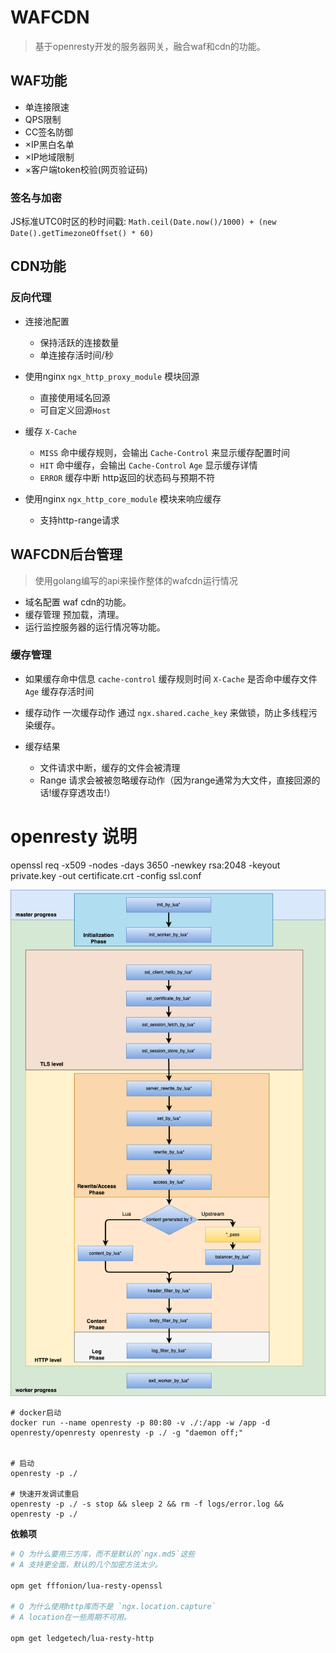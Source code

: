 # WAFCDN

> 基于openresty开发的服务器网关，融合waf和cdn的功能。

## WAF功能
- 单连接限速
- QPS限制
- CC签名防御
- ×IP黑白名单
- ×IP地域限制
- ×客户端token校验(网页验证码)

### 签名与加密

JS标准UTC0时区的秒时间戳: `Math.ceil(Date.now()/1000) + (new Date().getTimezoneOffset() * 60)`





## CDN功能

### 反向代理

- 连接池配置
    - 保持活跃的连接数量
    - 单连接存活时间/秒

- 使用nginx `ngx_http_proxy_module` 模块回源
    - 直接使用域名回源
    - 可自定义回源`Host`

- 缓存 `X-Cache`
    - `MISS` 命中缓存规则，会输出 `Cache-Control` 来显示缓存配置时间
    - `HIT` 命中缓存，会输出 `Cache-Control` `Age` 显示缓存详情
    - `ERROR` 缓存中断 http返回的状态码与预期不符

- 使用nginx `ngx_http_core_module` 模块来响应缓存
    - 支持http-range请求

## WAFCDN后台管理

> 使用golang编写的api来操作整体的wafcdn运行情况 

- 域名配置 waf cdn的功能。
- 缓存管理 预加载，清理。
- 运行监控服务器的运行情况等功能。








### 缓存管理 
- 如果缓存命中信息
    `cache-control` 缓存规则时间
    `X-Cache` 是否命中缓存文件
    `Age` 缓存存活时间

- 缓存动作
    一次缓存动作 通过 `ngx.shared.cache_key` 来做锁，防止多线程污染缓存。

- 缓存结果
    - 文件请求中断，缓存的文件会被清理
    - Range 请求会被被忽略缓存动作（因为range通常为大文件，直接回源的话!缓存穿透攻击!）

# openresty 说明

openssl req -x509 -nodes -days 3650 -newkey rsa:2048 -keyout private.key -out certificate.crt -config ssl.conf


![流程图](https://raw.githubusercontent.com/openresty/lua-nginx-module/refs/heads/master/doc/images/lua_nginx_modules_directives.drawio.png)


```
# docker启动
docker run --name openresty -p 80:80 -v ./:/app -w /app -d openresty/openresty openresty -p ./ -g "daemon off;"


# 启动
openresty -p ./ 

# 快速开发调试重启 
openresty -p ./ -s stop && sleep 2 && rm -f logs/error.log && openresty -p ./
```


**依赖项**
```bash
# Q 为什么要用三方库，而不是默认的`ngx.md5`这些
# A 支持更全面，默认的几个加密方法太少。

opm get fffonion/lua-resty-openssl
 
# Q 为什么使用http库而不是 `ngx.location.capture`
# A location在一些周期不可用。
 
opm get ledgetech/lua-resty-http
```
